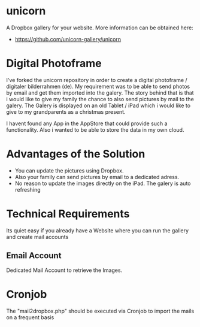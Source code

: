 # unicorn

A Dropbox gallery for your website.
More information can be obtained here:
* https://github.com/unicorn-gallery/unicorn


# Digital Photoframe
I've forked the unicorn repository in order to create a digital photoframe / digitaler bilderrahmen (de). My requirement was to be able to send photos by email and get them imported into the galery. The story behind that is that i would like to give my family the chance to also send pictures by mail to the galery. The Galery is displayed on an old Tablet / iPad which i would like to give to my grandparents as a christmas present.

I havent found any App in the AppStore that could provide such a functionality. Also i wanted to be able to store the data in my own cloud.

# Advantages of the Solution
* You can update the pictures using Dropbox. 
* Also your family can send pictures by email to a dedicated adress. 
* No reason to update the images directly on the iPad. The galery is auto refreshing

# Technical Requirements
Its quiet easy if you already have a Website where you can run the gallery and create mail accounts

## Email Account
Dedicated Mail Account to retrieve the Images. 

# Cronjob
The "mail2dropbox.php" should be executed via Cronjob to import the mails on a frequent basis
